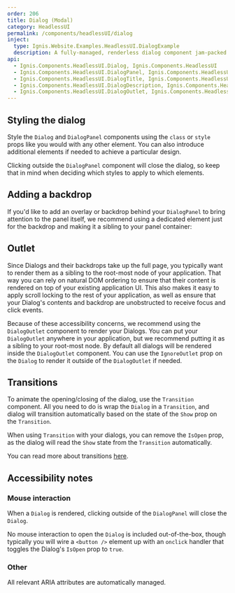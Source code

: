 ```yaml
---
order: 206
title: Dialog (Modal)
category: HeadlessUI
permalink: /components/headlessUI/dialog
inject:
  type: Ignis.Website.Examples.HeadlessUI.DialogExample
  description: A fully-managed, renderless dialog component jam-packed with accessibility and keyboard features, perfect for building completely custom modal and dialog windows for your next application.
api:
  - Ignis.Components.HeadlessUI.Dialog, Ignis.Components.HeadlessUI
  - Ignis.Components.HeadlessUI.DialogPanel, Ignis.Components.HeadlessUI
  - Ignis.Components.HeadlessUI.DialogTitle, Ignis.Components.HeadlessUI
  - Ignis.Components.HeadlessUI.DialogDescription, Ignis.Components.HeadlessUI
  - Ignis.Components.HeadlessUI.DialogOutlet, Ignis.Components.HeadlessUI
---
```


## Styling the dialog

Style the `Dialog` and `DialogPanel` components using the `class` or `style` props like you would with any other
element. You can also introduce additional elements if needed to achieve a particular design.

Clicking outside the `DialogPanel` component will close the dialog, so keep that in mind when deciding which styles to
apply to which elements.

## Adding a backdrop

If you'd like to add an overlay or backdrop behind your `DialogPanel` to bring attention to the panel itself, we
recommend using a dedicated element just for the backdrop and making it a sibling to your panel container:

## Outlet

Since Dialogs and their backdrops take up the full page, you typically want to render them as a sibling to the root-most
node of your application. That way you can rely on natural DOM ordering to ensure that their content is rendered on top
of your existing application UI. This also makes it easy to apply scroll locking to the rest of your application, as
well as ensure that your Dialog's contents and backdrop are unobstructed to receive focus and click events.

Because of these accessibility concerns, we recommend using the `DialogOutlet` component to render your Dialogs. You can
put your `DialogOutlet` anywhere in your application, but we recommend putting it as a sibling to your root-most node.
By default all dialogs will be rendered inside the `DialogOutlet` component. You can use the `IgnoreOutlet` prop on the
`Dialog` to render it outside of the `DialogOutlet` if needed.

## Transitions

To animate the opening/closing of the dialog, use the `Transition` component. All you need to do is wrap the `Dialog` in
a `Transition`, and dialog will transition automatically based on the state of the `Show` prop on the `Transition`.

When using `Transition` with your dialogs, you can remove the `IsOpen` prop, as the dialog will read the `Show` state
from the `Transition` automatically.

You can read more about transitions [here](/docs/components/headlessUI/transition).

## Accessibility notes

### Mouse interaction

When a `Dialog` is rendered, clicking outside of the `DialogPanel` will close the `Dialog`.

No mouse interaction to open the `Dialog` is included out-of-the-box, though typically you will wire a `<button />`
element up with an `onclick` handler that toggles the Dialog's `IsOpen` prop to `true`.

### Other

All relevant ARIA attributes are automatically managed.
